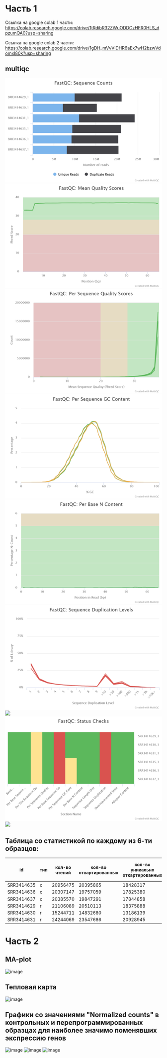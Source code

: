 # Часть 1

Ссылка на google colab 1 части: https://colab.research.google.com/drive/1tRdibR32ZWuODDCzHFR0HLS_dpzumQA0?usp=sharing

Ссылка на google colab 2 части: https://colab.research.google.com/drive/1gDH_mVvViDHR6aEx7wH2bzwVdomxI80k?usp=sharing

## multiqc

![](/multiqc/fastqc_sequence_counts_plot.png)
![](/multiqc/fastqc_per_base_sequence_quality_plot.png)
![](/multiqc/fastqc_per_sequence_quality_scores_plot.png)
![](/multiqc/fastqc_per_sequence_gc_content_plot.png)
![](/multiqc/fastqc_per_base_n_content_plot.png)
![](/multiqc/fastqc_sequence_duplication_levels_plot.png)
![](/multiqc/fastqc_adapter_content_plot.png)
![](/multiqc/fastqc-status-check-heatmap.png)
![](/multiqc/fastqc_sequence_length_distribution_plot.png)

## Таблица со статистикой по каждому из 6-ти образцов:

| id         | тип | кол-во чтений | кол-во откартированных | кол-во уникально откартированных | общее кол-во чтений на генах |
|------------|-----|---------------|------------------------|----------------------------------|------------------------------|
| SRR3414635 | c   | 20956475      | 20395865               | 18428317                         | 16275997                     |
| SRR3414636 | c   | 20307147      | 19757059               | 17825380                         | 17757580                     |
| SRR3414637 | c   | 20385570      | 19847291               | 17844858                         | 15736978                     |
| SRR3414629 | r   | 21106089      | 20510113               | 18375888                         | 16049609                     |
| SRR3414630 | r   | 15244711      | 14832680               | 13186139                         | 11465324                     |
| SRR3414631 | r   | 24244069      | 23547686               | 20928945                         | 18408851                     |

# Часть 2

## MA-plot
![image](https://user-images.githubusercontent.com/20297250/144425228-a2f37636-8212-4d49-8d2c-3dd8768e1ecd.png)

## Тепловая карта
![image](https://user-images.githubusercontent.com/20297250/144425320-80cd29f3-502a-4f93-ac3e-34a5253645d5.png)

## Графики со значениями "Normalized counts" в контрольных и перепрограммированных образцах для наиболее значимо поменявших экспрессию генов
![image](https://user-images.githubusercontent.com/20297250/144425256-00edbaeb-ec2e-4473-bf5c-af70551dcbd6.png)
![image](https://user-images.githubusercontent.com/20297250/144425265-96b63d87-6295-44fc-b136-7bb9bda75bd6.png)
![image](https://user-images.githubusercontent.com/20297250/144425274-f6610ddd-852f-4bfe-a0ff-5da5b0073b90.png)


